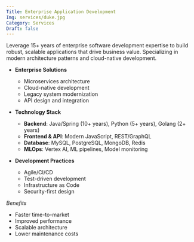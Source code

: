 ```yaml
---
Title: Enterprise Application Development
Img: services/duke.jpg
Category: Services
Draft: false
---
```


Leverage 15+ years of enterprise software development expertise to build robust, scalable applications that drive business value. Specializing in modern architecture patterns and cloud-native development.

* **Enterprise Solutions**
  * Microservices architecture
  * Cloud-native development
  * Legacy system modernization
  * API design and integration

* **Technology Stack**
  * **Backend**: Java/Spring (10+ years), Python (5+ years), Golang (2+ years)
  * **Frontend & API**: Modern JavaScript, REST/GraphQL
  * **Database**: MySQL, PostgreSQL, MongoDB, Redis
  * **MLOps**: Vertex AI, ML pipelines, Model monitoring

* **Development Practices**
  * Agile/CI/CD
  * Test-driven development
  * Infrastructure as Code
  * Security-first design

*Benefits*
* Faster time-to-market
* Improved performance
* Scalable architecture
* Lower maintenance costs
